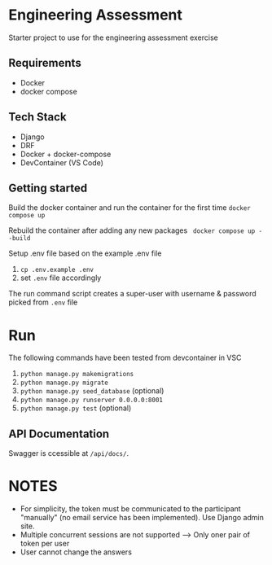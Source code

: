 # Engineering Assessment

Starter project to use for the engineering assessment exercise

## Requirements
- Docker
- docker compose

## Tech Stack
- Django
- DRF
- Docker + docker-compose
- DevContainer (VS Code)

## Getting started
Build the docker container and run the container for the first time
```docker compose up```

Rebuild the container after adding any new packages
``` docker compose up --build```

Setup .env file based on the example .env file
1. `cp .env.example .env`
2. set `.env` file accordingly

The run command script creates a super-user with username & password picked from `.env` file

# Run
The following commands have been tested from devcontainer in VSC
1. `python manage.py makemigrations`
2. `python manage.py migrate`
3. `python manage.py seed_database` (optional)
4. `python manage.py runserver 0.0.0.0:8001`
5. `python manage.py test` (optional)

## API Documentation
Swagger is ccessible at `/api/docs/`.

# NOTES
- For simplicity, the token must be communicated to the participant "manually" (no email service has been implemented). Use Django admin site.
- Multiple concurrent sessions are not supported --> Only oner pair of token per user
- User cannot change the answers